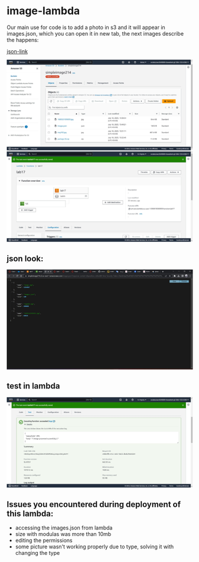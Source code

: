 # image-lambda

Our main use for code is to add a photo in s3 and it will appear in images.json, which you can open it in new tab, the next images describe the happens:

[json-link](https://simpleimage214.s3.us-east-1.amazonaws.com/images.json?response-content-disposition=inline&X-Amz-Security-Token=IQoJb3JpZ2luX2VjEOn%2F%2F%2F%2F%2F%2F%2F%2F%2F%2FwEaDGV1LWNlbnRyYWwtMSJHMEUCIQCHZ5Xe1pypyRdusYJvvmZbjKzf84TYVIobpD537w0J6AIgGE9%2FhvGV3Mr3h4p4yJS71jL1G5%2BOQEyV%2B2ThEH2vIwIq6gIIchAAGgwzNTA2MTU1MzA1OTkiDDjvEdfYgZNfqsY%2F9yrHAj0K13P51TaFMYyw3N2htNDYRmW9m0xgvQatTvugwTdFWiSrQl2hvZlZLffTc9Ox1CKahhlr97dqavO6BvHG2MH%2BB6JG58fT%2BPL0djQ%2BhDSpasNbLTY8%2BjmkMHuaI9uFIU%2BKjM9br9dqn6%2F941M8WCf%2F5f%2FpZavJtaKzUCtSdlh3HEQ9OEJPiRlQduLz9eh6EP1DUrE6LBxNvOOtjP9JQakfnF1NP1NHfNj%2BrlPx%2BN6VVznC0c5nscvYdGgHe0OkU4Xr86LqzcolEq46PLWfU08jws1rF6l1P12LYCq9gwuwCl81AHRWgeYDS0cA%2BpAlUSTmwavmeqT7%2Bua9kug1xBiYMeZRjEZ7puxtpC2ABCcyZhdt8aOIDlZxYh%2FPV9YjHBjID3XZoxY7zUtrFy6uqa399ZXmEFhn7RXQlXafERGmvTUPOhWx4TCDj9mlBjqHAvv7pNaD%2BgChLi5wVBvnAqrPOqbNZfGy5wFbjiSPEFDeOuWBfWDf6qRKExkdkOLeeik6UVUJgfAt%2FuMyVZ%2BAzJGEjcTEGlkTEY%2Bl0AzjXElYPRM9APew9eXlZ0K%2BfDAXaCGtkKjR%2BKs8sQK1ucEl0MwWyR9Nq%2Bp6Uv%2BTaJBi61si2X3cCB4TQ%2BLJrff%2FYVkHJgLaaeoXITxE3kOBH9jSec3hd5ArGb%2Bpl6%2Bm5Wnp4egCNoPO6DgrXvVdQjnIsmwZKfug2WdX%2BWFqA5rgc1DAQT6qPCeU92eMmWvHiKgmlxBYYeHj3IY9usbRd0DDVgo%2BUxjBiadioFMPHgeSlJNsjjtIRzHaLs4i&X-Amz-Algorithm=AWS4-HMAC-SHA256&X-Amz-Date=20230718T105502Z&X-Amz-SignedHeaders=host&X-Amz-Expires=299&X-Amz-Credential=ASIAVDISQNRT36ETR76N%2F20230718%2Fus-east-1%2Fs3%2Faws4_request&X-Amz-Signature=da48e2fa08fee780086b65d1956ab3721ba26f4891e32662f2aef4efba94fb30)

![s3Look](./s3look.jpg)
![attachs](./lab17s3attachlambda.jpg)
## json look:
![jsonLook](./lab17jsonimg.jpg)
## test in lambda
![test](./testlab17.jpg)

## Issues you encountered during deployment of this lambda:
- accessing the images.json from lambda 
- size with modulas was more than 10mb 
- editing the permissions
- some picture wasn't working properly due to type, solving it with changing the type
